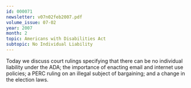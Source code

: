 ```yaml
---
id: 000071
newsletter: v07n02feb2007.pdf
volume_issue: 07-02
year: 2007
month: 2
topic: Americans with Disabilities Act
subtopic: No Individual Liability
---
```


Today we discuss court rulings specifying that there can be no individual liability under the ADA; the importance of enacting email and internet use policies; a PERC ruling on an illegal subject of bargaining; and a change in the election laws.